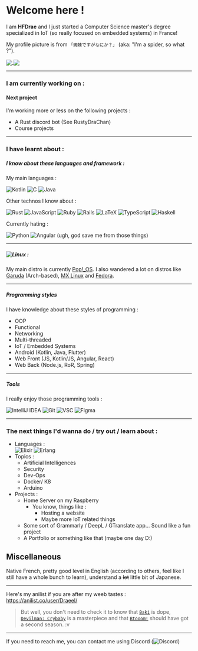 # Welcome here !
I am **HFDrae** and I just started a Computer Science master's degree specialized in IoT (so really focused on embedded systems) in France! 

My profile picture is from `「蜘蛛ですがなにか？」` (aka: "I'm a spider, so what ?"). 

<a href="https://github-readme-stats.vercel.app/api?username=HFDrae&show_icons=true&theme=tokyonight">
  <img align="center" src="https://github-readme-stats.vercel.app/api?username=HFDrae&show_icons=true&theme=tokyonight" />
</a>
<a href="https://github-readme-stats.vercel.app/api/top-langs/?username=HFDrae&layout=compact&count_private=true&theme=tokyonight">
  <img align="center" src="https://github-readme-stats.vercel.app/api/top-langs/?username=HFDrae&layout=compact&count_private=true&theme=tokyonight&langs_count=10" />
</a>

---  

### I am currently working on :

#### Next project

I'm working more or less on the following projects :
- A Rust discord bot (See RustyDraChan)
- Course projects 
---  


### I have learnt about :

##### I know about these languages and framework :

My main languages :

![Kotlin](https://img.shields.io/badge/kt-%230095D5.svg?style=plastic&logo=kotlin&logoColor=white) ![C](https://img.shields.io/badge/C-%2300599C.svg?style=plastic&logo=c&logoColor=white) ![Java](https://img.shields.io/badge/java-%23ED8B00.svg?style=plastic&logo=java&logoColor=white) 

Other technos I know about :

![Rust](https://img.shields.io/badge/rust-%23000000.svg?style=plastic&logo=rust&logoColor=white) ![JavaScript](https://img.shields.io/badge/js-%23323330.svg?style=plastic&logo=javascript&logoColor=%23F7DF1E) ![Ruby](https://img.shields.io/badge/ruby-%23CC342D.svg?style=plastic&logo=ruby&logoColor=white)  ![Rails](https://img.shields.io/badge/rails-%23CC0000.svg?style=plastic&logo=ruby-on-rails&logoColor=white) ![LaTeX](https://img.shields.io/badge/LaTeX-47A141?style=plastic&logo=LaTeX&logoColor=white) ![TypeScript](https://img.shields.io/badge/ts-%23007ACC.svg?style=plastic&logo=typescript&logoColor=white) ![Haskell](https://img.shields.io/badge/Haskell-5D4F85?style=plastic&logo=haskell&logoColor=white) 

Currently hating :

![Python](https://img.shields.io/badge/py-3670A0?style=plastic&logo=python&logoColor=ffdd54) ![Angular](https://img.shields.io/badge/angular-%23DD0031.svg?style=plastic&logo=angular&logoColor=white) 
(ugh, god save me from those things)

---

##### ![Linux](https://img.shields.io/badge/Linux-FCC624?style=plastic&logo=linux&logoColor=black) :

My main distro is currently [Pop!_OS](https://pop.system76.com/). I also wandered a lot on distros like [Garuda](https://garudalinux.org/) (Arch-based), [MX Linux](https://mxlinux.org/) and [Fedora](https://getfedora.org/).

---

##### Programming styles
I have knowledge about these styles of programming :
- OOP
- Functional 
- Networking 
- Multi-threaded 
- IoT / Embedded Systems
- Android (Kotlin, Java, Flutter)
- Web Front (JS, Kotlin/JS, Angular, React)
- Web Back (Node.js, RoR, Spring)

---

##### Tools

I really enjoy those programming tools :  

![IntelliJ IDEA](https://img.shields.io/badge/IntelliJIDEA-000000.svg?style=plastic&logo=intellij-idea&logoColor=white)  ![Git](https://img.shields.io/badge/git-%23F05033.svg?style=plastic&logo=git&logoColor=white) ![VSC](https://img.shields.io/badge/Visual_Studio_Code-0078D4?style=plastic&logo=visual%20studio%20code&logoColor=white) ![Figma](https://img.shields.io/badge/Figma-F24E1E?style=plastic&logo=figma&logoColor=white)

---  

### The next things I'd wanna do / try out / learn about :
* Languages :  
    ![Elixir](https://img.shields.io/badge/Elixir-4B275F?style=plastic&logo=elixir&logoColor=white) ![Erlang](https://img.shields.io/badge/Erlang-A90533?style=plastic&logo=erlang&logoColor=white)
* Topics :
  - Artificial Intelligences
  - Security
  - Dev-Ops
  - Docker/ K8
  - Arduino
* Projects :
  - Home Server on my Raspberry
    + You know, things like :
      * Hosting a website
      * Maybe more IoT related things
  - Some sort of Grammarly / DeepL / GTranslate app... Sound like a fun project
  - A Portfolio or something like that (maybe one day D:)
  

## Miscellaneous

Native French, pretty good level in English (according to others, feel like I still have a whole bunch to learn), understand a ~~lot~~ little bit of Japanese.  

--- 

Here's my anilist if you are after my weeb tastes :  
https://anilist.co/user/Draeel/
> But well, you don't need to check it to know that [`Baki`](https://myanimelist.net/anime/34443) is dope, [`Devilman: Crybaby`](https://myanimelist.net/anime/35120/) is a masterpiece and that [`Btooom!`](https://myanimelist.net/manga/20593) should have got a second season. :v  

---

If you need to reach me, you can contact me using Discord (![Discord](https://badgen.net/badge/%20/Dra%23%35092?icon=discord&color=purple)) 

